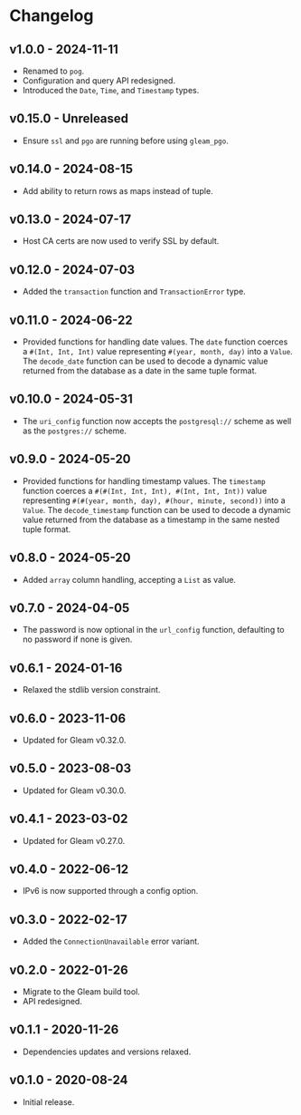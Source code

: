 # Changelog

## v1.0.0 - 2024-11-11

- Renamed to `pog`.
- Configuration and query API redesigned.
- Introduced the `Date`, `Time`, and `Timestamp` types.

## v0.15.0 - Unreleased

- Ensure `ssl` and `pgo` are running before using `gleam_pgo`.

## v0.14.0 - 2024-08-15

- Add ability to return rows as maps instead of tuple.

## v0.13.0 - 2024-07-17

- Host CA certs are now used to verify SSL by default.

## v0.12.0 - 2024-07-03

- Added the `transaction` function and `TransactionError` type.

## v0.11.0 - 2024-06-22

- Provided functions for handling date values. The `date` function
  coerces a `#(Int, Int, Int)` value representing `#(year, month, day)` into a
  `Value`. The `decode_date` function can be used to decode a dynamic value
  returned from the database as a date in the same tuple format.

## v0.10.0 - 2024-05-31

- The `uri_config` function now accepts the `postgresql://` scheme as well as
  the `postgres://` scheme.

## v0.9.0 - 2024-05-20

- Provided functions for handling timestamp values. The `timestamp` function
  coerces a `#(#(Int, Int, Int), #(Int, Int, Int))` value representing
  `#(#(year, month, day), #(hour, minute, second))` into a `Value`. The
  `decode_timestamp` function can be used to decode a dynamic value returned from
  the database as a timestamp in the same nested tuple format.

## v0.8.0 - 2024-05-20

- Added `array` column handling, accepting a `List` as value.

## v0.7.0 - 2024-04-05

- The password is now optional in the `url_config` function, defaulting to no
  password if none is given.

## v0.6.1 - 2024-01-16

- Relaxed the stdlib version constraint.

## v0.6.0 - 2023-11-06

- Updated for Gleam v0.32.0.

## v0.5.0 - 2023-08-03

- Updated for Gleam v0.30.0.

## v0.4.1 - 2023-03-02

- Updated for Gleam v0.27.0.

## v0.4.0 - 2022-06-12

- IPv6 is now supported through a config option.

## v0.3.0 - 2022-02-17

- Added the `ConnectionUnavailable` error variant.

## v0.2.0 - 2022-01-26

- Migrate to the Gleam build tool.
- API redesigned.

## v0.1.1 - 2020-11-26

- Dependencies updates and versions relaxed.

## v0.1.0 - 2020-08-24

- Initial release.
